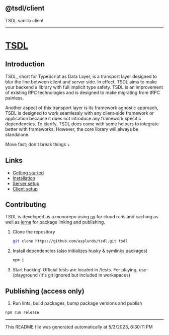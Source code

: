 ## @tsdl/client
TSDL vanilla client
***
# [TSDL](https://tsdl.asplund.dev)

## Introduction

TSDL, short for TypeScript as Data Layer, is a transport layer designed to blur the line between client and server side.
In effect, TSDL aims to make your backend a library with full implicit type safety.
TSDL is an improvement of existing RPC technologies and is designed to make migrating from tRPC painless.

Another aspect of this transport layer is its framework agnostic approach, TSDL is designed to work seamlessly with any client-side framework or application because it does not introduce any framework specific dependencies. To clarify,
TSDL does come with some helpers to integrate better with frameworks. However,
the core library will always be standalone.

Move fast; don't break things ⤵️

## Links

- [Getting started](https://tsdl.asplund.dev/docs/getting-started/introduction)
- [Installation](https://tsdl.asplund.dev/docs/getting-started/installation)
- [Server setup](https://tsdl.asplund.dev/docs/getting-started/server-code-setup)
- [Client setup](https://tsdl.asplund.dev/docs/getting-started/client-code-setup)

## Contributing

TSDL is developed as a monorepo using [nx](https://nx.dev/) for cloud runs and caching as well as [lerna](https://lerna.js.org/) for package linking and publishing.

1. Clone the repository
   ```sh
   git clone https://github.com/asplunds/tsdl.git tsdl
   ```
2. Install dependencies (also initializes husky & symlinks packages)
   ```sh
   npm i
   ```
3. Start hacking! Official tests are located in /tests. For playing, use /playground (it's git ignored but included in workspaces)

## Publishing (access only)

1. Run lints, build packages, bump package versions and publish
  ```sh
  npm run release
  ```

***
This README file was generated automatically at 5/3/2023, 6:30:11 PM